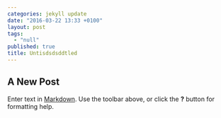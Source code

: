 ```yaml
---
categories: jekyll update
date: "2016-03-22 13:33 +0100"
layout: post
tags: 
  - "null"
published: true
title: Untisdsdsddtled
---
```


## A New Post

Enter text in [Markdown](http://daringfireball.net/projects/markdown/). Use the toolbar above, or click the **?** button for formatting help.
